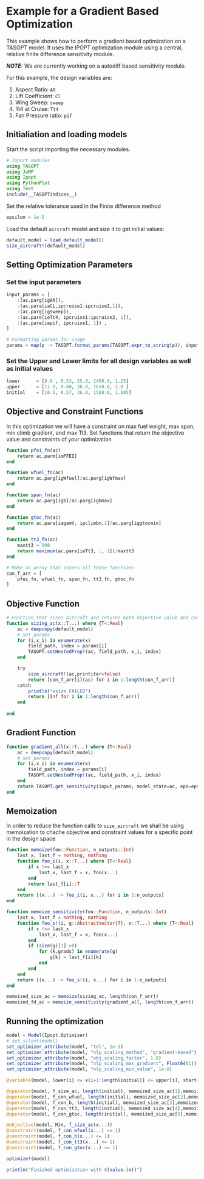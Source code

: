 # Example for a Gradient Based Optimization

This example shows how to perform a gradient based optimization on a TASOPT model. It uses the IPOPT optimization module using a central, relative finite difference sensitivity module.

**_NOTE:_**  We are currently working on a autodiff based sensitivity module.

For this example, the design variables are:

1. Aspect Ratio: `AR`
2. Lift Coefficient: `Cl`  
3. Wing Sweep: `sweep`
4. Tt4 at Cruise: `Tt4`
5. Fan Pressure ratio: `pif`

## Initialiation and loading models

Start the script importing the necessary modules.

```julia
# Import modules
using TASOPT
using JuMP
using Ipopt
using PythonPlot
using Test
include(__TASOPTindices__)
```

Set the relative tolerance used in the Finite difference method

```julia
epsilon = 1e-5
```

Load the default `aircraft` model and size it to get initial values:

```julia
default_model = load_default_model()
size_aircraft!(default_model)
```

## Setting Optimization Parameters

### Set the input parameters

```julia
input_params = [
    :(ac.parg[igAR]), 
    :(ac.para[iaCL,ipcruise1:ipcruise2,1]),
    :(ac.parg[igsweep]),
    :(ac.pare[ieTt4, ipcruise1:ipcruise2, 1]),
    :(ac.pare[iepif, ipcruise1, 1]) ,
]

# Formatting params for usage 
params = map(p -> TASOPT.format_params(TASOPT.expr_to_string(p)), input_params)
```

### Set the Upper and Lower limits for all design variables as well as initial values

```julia
lower      = [9.0 , 0.53, 25.0, 1400.0, 1.25]
upper      = [11.0, 0.60, 30.0, 1650.0, 2.0 ] 
initial    = [10.5, 0.57, 26.0, 1580.0, 1.685]

```

## Objective and Constraint Functions

In this optimization we will have a constraint on max fuel weight, max span, min climb gradient, and max Tt3. Set functions that return the objective value and constraints of your optimization

```julia
function pfei_fn(ac)
    return ac.parm[imPFEI]
end

function wfuel_fn(ac)
    return ac.parg[igWfuel]/ac.parg[igWfmax]
end

function span_fn(ac)
    return ac.parg[igb]/ac.parg[igbmax]
end

function gtoc_fn(ac)
    return ac.para[iagamV, ipclimbn,1]/ac.parg[iggtocmin]
end

function tt3_fn(ac)
    maxtt3 = 900
    return maximum(ac.pare[ieTt3, :, 1])/maxtt3
end

# Make an array that stores all these functions
con_f_arr = [
    pfei_fn, wfuel_fn, span_fn, tt3_fn, gtoc_fn
]
```

## Objective Function

```julia
# Function that sizes aircraft and returns both objective value and constraint values
function sizing_ac(x::T...) where {T<:Real}
    ac = deepcopy(default_model)
    # Set params
    for (i,x_i) in enumerate(x)
        field_path, index = params[i]
        TASOPT.setNestedProp!(ac, field_path, x_i, index)
    end

    try
        size_aircraft!(ac,printiter=false)
        return [con_f_arr[i](ac) for i in 1:length(con_f_arr)]
    catch
        println("wsize FAILED")
        return [Inf for i in 1:length(con_f_arr)]
    end
    
end
```

## Gradient Function

```julia
function gradient_all(x::T...) where {T<:Real}
    ac = deepcopy(default_model)
    # Set params
    for (i,x_i) in enumerate(x)
        field_path, index = params[i]
        TASOPT.setNestedProp!(ac, field_path, x_i, index)
    end
    return TASOPT.get_sensitivity(input_params; model_state=ac, eps=epsilon, optimizer=true, f_out_fn=con_f_arr)
end
```

## Memoization

In order to reduce the function calls to `size_aircraft` we shall be using memoization to chache objective and constraint values for a specific point in the design space

```julia
function memoize(foo::Function, n_outputs::Int)
    last_x, last_f = nothing, nothing
    function foo_i(i, x::T...) where {T<:Real}
        if x !== last_x
            last_x, last_f = x, foo(x...)
        end
        return last_f[i]::T
    end
    return [(x...) -> foo_i(i, x...) for i in 1:n_outputs]
end

function memoize_sensitivity(foo::Function, n_outputs::Int)
    last_x, last_f = nothing, nothing
    function foo_s!(i, g::AbstractVector{T}, x::T...) where {T<:Real}
        if x !== last_x
            last_x, last_f = x, foo(x...)
        end
        if (size(g)[1] >0)
            for (k,grads) in enumerate(g)
                g[k] = last_f[i][k]
            end
        end
    end
    return [(x...) -> foo_s!(i, x...) for i in 1:n_outputs]
end

memoized_size_ac = memoize(sizing_ac, length(con_f_arr))
memoized_fd_ac = memoize_sensitivity(gradient_all, length(con_f_arr))
```

## Running the optimization

```julia
model = Model(Ipopt.Optimizer)
# set_silent(model)
set_optimizer_attribute(model, "tol", 1e-3)
set_optimizer_attribute(model, "nlp_scaling_method", "gradient-based")
set_optimizer_attribute(model, "obj_scaling_factor", 1.0)
set_optimizer_attribute(model, "nlp_scaling_max_gradient", Float64(1))
set_optimizer_attribute(model, "nlp_scaling_min_value", 1e-8)

@variable(model, lower[i] <= x[i=1:length(initial)] <= upper[i], start=initial[i])

@operator(model, f_size_ac, length(initial), memoized_size_ac[1],memoized_fd_ac[1])
@operator(model, f_con_wfuel, length(initial), memoized_size_ac[2],memoized_fd_ac[2])
@operator(model, f_con_b, length(initial), memoized_size_ac[3],memoized_fd_ac[3])
@operator(model, f_con_tt3, length(initial), memoized_size_ac[4],memoized_fd_ac[4])
@operator(model, f_con_gtoc, length(initial), memoized_size_ac[5],memoized_fd_ac[5])

@objective(model, Min, f_size_ac(x...))
@constraint(model, f_con_wfuel(x...) <= 1)
@constraint(model, f_con_b(x...) <= 1)
@constraint(model, f_con_tt3(x...) <= 1)
@constraint(model, f_con_gtoc(x...) >= 1)

optimize!(model)

println("Finished optimization with $(value.(x))")

```
